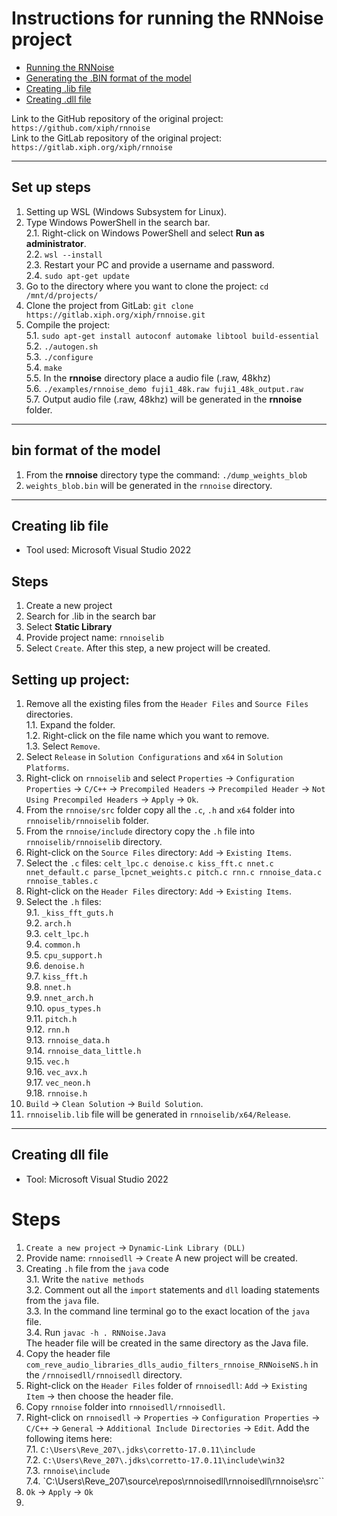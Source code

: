 # Instructions for running the RNNoise project

* [Running the RNNoise](#set-up-steps)
* [Generating the .BIN format of the model](#bin-format-of-the-model)
* [Creating .lib file](#creating-lib-file)
* [Creating .dll file](#creating-dll-file)

Link to the GitHub repository of the original project: 
``https://github.com/xiph/rnnoise``<br>
Link to the GitLab repository of the original project: 
``https://gitlab.xiph.org/xiph/rnnoise``<br>

---
## Set up steps

1. Setting up WSL (Windows Subsystem for Linux).<br>
2. Type Windows PowerShell in the search bar.<br>
   2.1. Right-click on Windows PowerShell and select **Run as administrator**.<br>
   2.2. ``wsl --install``<br>
   2.3. Restart your PC and provide a username and password.<br>
   2.4. ``sudo apt-get update``<br>
3. Go to the directory where you want to clone the project: ``cd /mnt/d/projects/``<br>
4. Clone the project from GitLab: ``git clone https://gitlab.xiph.org/xiph/rnnoise.git``<br>
5. Compile the project:<br>
   5.1. ``sudo apt-get install autoconf automake libtool build-essential``<br>
   5.2. ``./autogen.sh``<br>
   5.3. ``./configure``<br>
   5.4. ``make``<br>
   5.5. In the **rnnoise** directory place a audio file (.raw, 48khz)<br>
   5.6. ``./examples/rnnoise_demo fuji1_48k.raw fuji1_48k_output.raw``<br>
   5.7. Output audio file (.raw, 48khz) will be generated in the **rnnoise** folder.<br>

---
## bin format of the model
1. From the **rnnoise** directory type the command: ``./dump_weights_blob``<br>
2. ``weights_blob.bin`` will be generated in the ``rnnoise`` directory.<br>

---
## Creating lib file 
* Tool used: Microsoft Visual Studio 2022
## Steps
1. Create a new project
2. Search for .lib in the search bar
3. Select **Static Library**
4. Provide project name: ``rnnoiselib``
5. Select ``Create``.
  After this step, a new project will be created.
## Setting up project:
1. Remove all the existing files from the ``Header Files`` and ``Source Files`` directories.<br>
   1.1. Expand the folder.<br>
   1.2. Right-click on the file name which you want to remove.<br>
   1.3. Select ``Remove``.<br>
2. Select ``Release`` in ``Solution Configurations`` and ``x64`` in ``Solution Platforms``.
3. Right-click on ``rnnoiselib`` and select ``Properties`` -> ``Configuration Properties`` -> ``C/C++`` -> ``Precompiled Headers`` -> ``Precompiled Header`` -> ``Not Using Precompiled Headers`` -> ``Apply`` -> ``Ok``.
4. From the ``rnnoise/src`` folder copy all the ``.c``, ``.h`` and ``x64`` folder into ``rnnoiselib/rnnoiselib`` folder.
5. From the ``rnnoise/include`` directory copy the ``.h`` file into ``rnnoiselib/rnnoiselib`` directory.
6. Right-click on the ``Source Files`` directory: ``Add`` -> ``Existing Items``.
7. Select the ``.c`` files: ``celt_lpc.c denoise.c kiss_fft.c nnet.c nnet_default.c parse_lpcnet_weights.c pitch.c rnn.c rnnoise_data.c rnnoise_tables.c``
8. Right-click on the ``Header Files`` directory: ``Add`` -> ``Existing Items``.
9. Select the ``.h`` files:<br>
   9.1. ``_kiss_fft_guts.h``<br>
   9.2. ``arch.h ``<br>
   9.3. ``celt_lpc.h``<br>
   9.4. ``common.h``<br>
   9.5. ``cpu_support.h``<br>
   9.6. ``denoise.h``<br>
   9.7. ``kiss_fft.h``<br>
   9.8. ``nnet.h``<br>
   9.9. ``nnet_arch.h``<br>
   9.10. ``opus_types.h``<br>
   9.11. ``pitch.h``<br>
   9.12. ``rnn.h``<br>
   9.13. ``rnnoise_data.h``<br>
   9.14. ``rnnoise_data_little.h``<br>
   9.15. ``vec.h``<br>
   9.16. ``vec_avx.h``<br>
   9.17. ``vec_neon.h``<br>
   9.18. ``rnnoise.h``<br>
10. ``Build`` -> ``Clean Solution`` -> ``Build Solution``.
11. ``rnnoiselib.lib`` file will be generated in ``rnnoiselib/x64/Release``.

---
## Creating dll file
* Tool: Microsoft Visual Studio 2022
# Steps
1. ``Create a new project`` -> ``Dynamic-Link Library (DLL)``
2. Provide name: ``rnnoisedll`` -> ``Create``
   A new project will be created.
3. Creating ``.h`` file from the ``java`` code<br>
  3.1. Write the ``native methods``<br>
  3.2. Comment out all the ``import`` statements and ``dll`` loading statements from the ``java`` file.<br>
  3.3. In the command line terminal go to the exact location of the ``java`` file.<br>
  3.4. Run ``javac -h . RNNoise.Java``<br>
      The header file will be created in the same directory as the Java file.<br>
4. Copy the header file ``com_reve_audio_libraries_dlls_audio_filters_rnnoise_RNNoiseNS.h`` in the ``/rnnoisedll/rnnoisedll`` directory.
5. Right-click on the ``Header Files`` folder of ``rnnoisedll``: ``Add`` -> ``Existing Item`` -> then choose the header file.
6. Copy ``rnnoise`` folder into ``rnnoisedll/rnnoisedll``.
7. Right-click on ``rnnoisedll`` -> ``Properties`` -> ``Configuration Properties`` -> ``C/C++`` -> ``General`` -> ``Additional Include Directories`` -> ``Edit``.
   Add the following items here:<br>
   7.1. ``C:\Users\Reve_207\.jdks\corretto-17.0.11\include``<br>
   7.2. ``C:\Users\Reve_207\.jdks\corretto-17.0.11\include\win32``<br>
   7.3. ``rnnoise\include``<br>
   7.4. `C:\Users\Reve_207\source\repos\rnnoisedll\rnnoisedll\rnnoise\src``<br>
8. ``Ok`` -> ``Apply`` -> ``Ok``
9. 
  
   
   
   

   
